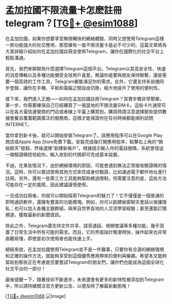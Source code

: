 # 孟加拉國不限流量卡怎麽註冊telegram？[[TG💪+ @esim1088](https://t.me/s/esim1088)]

在孟加拉國，如果你想要享受無限暢快的網絡體驗，同時又想使用Telegram這樣一款功能強大的社交應用，那麼擁有一張不限流量卡是必不可少的。這篇文章將為大家詳細介紹如何在孟加拉國註冊並使用Telegram，讓你在國際化的社交平台上輕鬆溝通。

首先，我們來聊聊為什麼選擇Telegram這個平台。Telegram以其高安全性、快速的消息傳輸以及多種功能備受全球用戶喜愛。無論你是要與朋友保持聯繫，還是需要一個高效的工作工具，Telegram都能滿足你的需求。此外，它還支持多設備同步登錄，讓你在手機、平板和電腦之間自由切換，極大地提升了使用的便利性。

接下來，我們進入正題——如何在孟加拉國註冊Telegram？其實步驟非常簡單。第一步，你需要確保自己已經購買了一張當地的不限流量SIM卡。這些卡片通常可以在各大電信運營商的門店或者線上平臺上購買到。購買時請注意選擇那些提供數據套餐且覆蓋範圍廣泛的服務商，這樣才能保證你在任何時候都能順利訪問INTERNET。

當你拿到新卡後，就可以開始安裝Telegram了。該應用程序可以在Google Play商店或Apple App Store免費下載。安裝完成後打開應用程序，點擊右上角的“開始聊天”按鈕，然後選擇“創建新帳戶”。根據提示輸入你的電話號碼，系統會發送一條驗證碼短信給你。輸入收到的代碼即可完成基本設置。

不過，在某些情況下，由於網絡環境的原因，可能會遇到無法正常接收驗證碼的情況。這時，你可以嘗試使用其他方式來完成身份驗證，比如通過電子郵件地址進行註冊。另外，還有一些第三方工具能夠幫助繞過限制，但需要注意的是，這些方法可能存在一定的風險，因此建議謹慎使用。

一旦成功註冊後，你就可以開始探索Telegram的魅力了！它不僅僅是一個普通的即時通訊軟件，還擁有豐富的功能模塊。例如，你可以創建秘密聊天會話以保護隱私；也可以加入各種主題群組，與來自世界各地的人交流學習經驗；甚至還能訂閱頻道，獲取最新的新聞資訊。

除此之外，Telegram還支持文件共享、語音通話、視頻會議等多種功能，幾乎涵蓋了日常生活中所有可能的需求。而且，它的界面設計簡潔明快，操作起來也非常直觀易懂，即使是初次使用者也能快速上手。

總結來說，在孟加拉國使用Telegram並不是一件難事，只要你有合適的網絡環境和正確的操作方法，就能夠享受到這個優秀應用帶來的便利與樂趣。希望本文能夠幫助到那些正在考慮是否要嘗試Telegram的朋友們，讓你們也能成為這個全球化社交平台的一部分！

最後提醒一下，隨著技術不斷進步，未來還會有更多的新特性被添加到Telegram中，所以請持續關注官方更新公告，以便及時了解最新動態哦！

[[TG💪+ @esim1088](https://t.me/s/esim1088) ![Image](https://i.postimg.cc/4NQfJmqS/Snipaste-2025-05-13-00-14-12.png)]